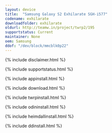 ```yaml
---
layout: device
title:  "Samsung Galaxy S2 Exhilarate SGH-i577"
codename: exhilarate
downloadfolder: exhilarate
oldurl: http://teamw.in/project/twrp2/195
supportstatus: Current
maintainer: None
oem: Samsung
ddof: "/dev/block/mmcblk0p22"
---
```


{% include disclaimer.html %}

{% include supportstatus.html %}

{% include appinstall.html %}

{% include download.html %}

{% include twrpinstall.html %}

{% include odininstall.html %}

{% include heimdallinstall.html %}

{% include ddinstall.html %}
